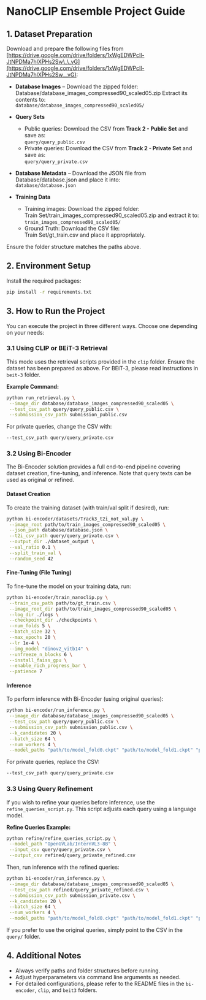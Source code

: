# NanoCLIP Ensemble Project Guide

## 1. Dataset Preparation

Download and prepare the following files from [https://drive.google.com/drive/folders/1xWgEDWPcIl-JtNPDMa7hlXPHs2Sw\_\_vG](https://drive.google.com/drive/folders/1xWgEDWPcIl-JtNPDMa7hlXPHs2Sw__vG):

- **Database Images** – Download the zipped folder:  
  Database/database_images_compressed90_scaled05.zip
  Extract its contents to:  
  `database/database_images_compressed90_scaled05/`

- **Query Sets**

  - Public queries: Download the CSV from **Track 2 - Public Set** and save as:  
    `query/query_public.csv`
  - Private queries: Download the CSV from **Track 2 - Private Set** and save as:  
    `query/query_private.csv`

- **Database Metadata** – Download the JSON file from  
  Database/database.json
  and place it into:  
  `database/database.json`

- **Training Data**
  - Training images: Download the zipped folder:  
    Train Set/train_images_compressed90_scaled05.zip
    and extract it to:  
    `train_images_compressed90_scaled05/`
  - Ground Truth: Download the CSV file:  
    Train Set/gt_train.csv
    and place it appropriately.

Ensure the folder structure matches the paths above.

## 2. Environment Setup

Install the required packages:

```bash
pip install -r requirements.txt
```

## 3. How to Run the Project

You can execute the project in three different ways. Choose one depending on your needs:

### 3.1 Using CLIP or BEiT-3 Retrieval

This mode uses the retrieval scripts provided in the `clip` folder. Ensure the dataset has been prepared as above. For BEiT-3, please read instructions in `beit-3` folder.

**Example Command:**

```bash
python run_retrieval.py \
 --image_dir database/database_images_compressed90_scaled05 \
 --test_csv_path query/query_public.csv \
 --submission_csv_path submission_public.csv
```

For private queries, change the CSV with:

```bash
--test_csv_path query/query_private.csv
```

### 3.2 Using Bi-Encoder

The Bi-Encoder solution provides a full end-to-end pipeline covering dataset creation, fine-tuning, and inference. Note that query texts can be used as original or refined.

#### Dataset Creation

To create the training dataset (with train/val split if desired), run:

```bash
python bi-encoder/datasets/Track3_t2i_not_val.py \
 --image_root path/to/train_images_compressed90_scaled05 \
 --json_path database/database.json \
 --t2i_csv_path query/query_private.csv \
 --output_dir ./dataset_output \
 --val_ratio 0.1 \
 --split_train_val \
 --random_seed 42
```

#### Fine-Tuning (File Tuning)

To fine-tune the model on your training data, run:

```bash
python bi-encoder/train_nanoclip.py \
 --train_csv_path path/to/gt_train.csv \
 --image_root_dir path/to/train_images_compressed90_scaled05 \
 --log_dir ./logs \
 --checkpoint_dir ./checkpoints \
 --num_folds 5 \
 --batch_size 32 \
 --max_epochs 20 \
 --lr 1e-4 \
 --img_model "dinov2_vitb14" \
 --unfreeze_n_blocks 6 \
 --install_faiss_gpu \
 --enable_rich_progress_bar \
 --patience 7
```

#### Inference

To perform inference with Bi-Encoder (using original queries):

```bash
python bi-encoder/run_inference.py \
 --image_dir database/database_images_compressed90_scaled05 \
 --test_csv_path query/query_public.csv \
 --submission_csv_path submission_public.csv \
 --k_candidates 20 \
 --batch_size 64 \
 --num_workers 4 \
 --model_paths "path/to/model_fold0.ckpt" "path/to/model_fold1.ckpt" "path/to/model_fold2.ckpt"
```

For private queries, replace the CSV:

```bash
--test_csv_path query/query_private.csv
```

### 3.3 Using Query Refinement

If you wish to refine your queries before inference, use the `refine_queries_script.py`. This script adjusts each query using a language model.

**Refine Queries Example:**

```bash
python refine/refine_queries_script.py \
 --model_path "OpenGVLab/InternVL3-8B" \
 --input_csv query/query_private.csv \
 --output_csv refined/query_private_refined.csv
```

Then, run inference with the refined queries:

```bash
python bi-encoder/run_inference.py \
 --image_dir database/database_images_compressed90_scaled05 \
 --test_csv_path refined/query_private_refined.csv \
 --submission_csv_path submission_private.csv \
 --k_candidates 20 \
 --batch_size 64 \
 --num_workers 4 \
 --model_paths "path/to/model_fold0.ckpt" "path/to/model_fold1.ckpt" "path/to/model_fold2.ckpt"
```

If you prefer to use the original queries, simply point to the CSV in the `query/` folder.

## 4. Additional Notes

- Always verify paths and folder structures before running.
- Adjust hyperparameters via command line arguments as needed.
- For detailed configurations, please refer to the README files in the `bi-encoder`, `clip`, and `beit3` folders.
